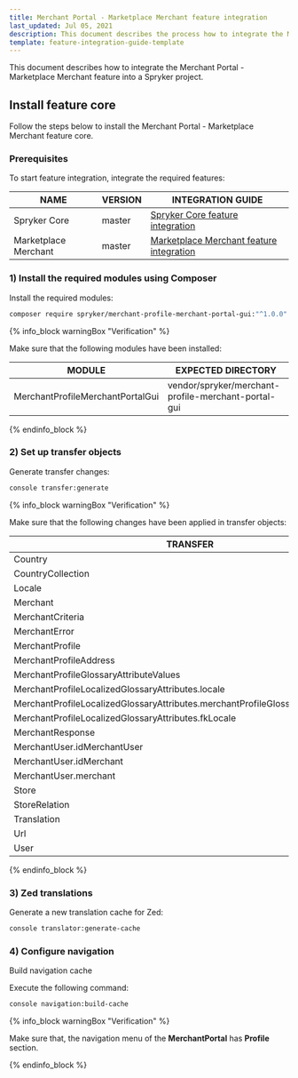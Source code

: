 ```yaml
---
title: Merchant Portal - Marketplace Merchant feature integration
last_updated: Jul 05, 2021
description: This document describes the process how to integrate the Marketplace Merchant into the Spryker  Merchant Portal.
template: feature-integration-guide-template
---
```


This document describes how to integrate the Merchant Portal - Marketplace Merchant feature into a Spryker project.

## Install feature core

Follow the steps below to install the Merchant Portal - Marketplace Merchant feature core.

### Prerequisites

To start feature integration, integrate the required features:

| NAME | VERSION | INTEGRATION GUIDE  |
| -------------------- | ------- | ------------------ |
| Spryker Core         | master  | [Spryker Core feature integration ](https://documentation.spryker.com/docs/spryker-core-feature-integration)|
| Marketplace Merchant | master | [Marketplace Merchant feature integration](/docs/marketplace/dev/feature-integration-guides/{{page.version}}/marketplace-merchant-feature-integration.html) |

### 1) Install the required modules using Composer

Install the required modules:

```bash
composer require spryker/merchant-profile-merchant-portal-gui:"^1.0.0" --update-with-dependencies
```

{% info_block warningBox "Verification" %}

Make sure that the following modules have been installed:

| MODULE   | EXPECTED DIRECTORY |
| -------------- | --------------- |
| MerchantProfileMerchantPortalGui | vendor/spryker/merchant-profile-merchant-portal-gui |

{% endinfo_block %}

### 2) Set up transfer objects

Generate transfer changes:

```bash
console transfer:generate
```
{% info_block warningBox "Verification" %}

Make sure that the following changes have been applied in transfer objects:

| TRANSFER  | TYPE  | EVENT | PATH  |
| ------------- | ------ | ------- | ----------------- |
| Country | object | Created | src/Generated/Shared/Transfer/CountryTransfer |
| CountryCollection | object | Created | src/Generated/Shared/Transfer/CountryCollectionTransfer |
| Locale | object | Created | src/Generated/Shared/Transfer/LocaleTransfer |
| Merchant | object | Created | src/Generated/Shared/Transfer/MerchantTransfer |
| MerchantCriteria | object | Created | src/Generated/Shared/Transfer/MerchantCriteriaTransfer |
| MerchantError | object | Created | src/Generated/Shared/Transfer/MerchantErrorTransfer |
| MerchantProfile | object | Created | src/Generated/Shared/Transfer/MerchantProfileTransfer |
| MerchantProfileAddress | object | Created | src/Generated/Shared/Transfer/MerchantProfileAddressTransfer |
| MerchantProfileGlossaryAttributeValues | object | Created | src/Generated/Shared/Transfer/MerchantProfileGlossaryAttributeValuesTransfer |
| MerchantProfileLocalizedGlossaryAttributes.locale | attribute | Created | src/Generated/Shared/Transfer/MerchantProfileLocalizedGlossaryAttributesTransfer |
| MerchantProfileLocalizedGlossaryAttributes.merchantProfileGlossaryAttributeValues | attribute | Created | src/Generated/Shared/Transfer/MerchantProfileLocalizedGlossaryAttributesTransfer |
| MerchantProfileLocalizedGlossaryAttributes.fkLocale | attribute | Created | src/Generated/Shared/Transfer/MerchantProfileLocalizedGlossaryAttributesTransfer |
| MerchantResponse | object | Created | src/Generated/Shared/Transfer/MerchantResponseTransfer |
| MerchantUser.idMerchantUser | attribute | Created | src/Generated/Shared/Transfer/MerchantUserTransfer |
| MerchantUser.idMerchant | attribute | Created | src/Generated/Shared/Transfer/MerchantUserTransfer |
| MerchantUser.merchant | attribute | Created | src/Generated/Shared/Transfer/MerchantUserTransfer |
| Store | object | Created | src/Generated/Shared/Transfer/StoreTransfer |
| StoreRelation | object | Created | src/Generated/Shared/Transfer/StoreRelationTransfer |
| Translation | object | Created | src/Generated/Shared/Transfer/TranslationTransfer |
| Url | object | Created | src/Generated/Shared/Transfer/UrlTransfer |
| User | object | Created | src/Generated/Shared/Transfer/UserTransfer |

{% endinfo_block %}

### 3) Zed translations

Generate a new translation cache for Zed:

```bash
console translator:generate-cache
```
### 4) Configure navigation

Build navigation cache

Execute the following command:
```bash
console navigation:build-cache
```

{% info_block warningBox "Verification" %}

Make sure that, the navigation menu of the **MerchantPortal** has **Profile** section.

{% endinfo_block %}
